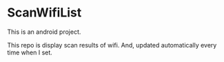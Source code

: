 # ScanWifiList

This is an android project.

This repo is display scan results of wifi. 
And, updated automatically every time when I set.
